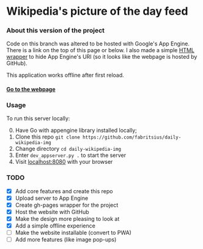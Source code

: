 # Wikipedia's picture of the day feed

### About this version of the project

Code on this branch was altered to be hosted with Google's App Engine. There is a link on the top of this page or below. I also made a simple [HTML wrapper](https://github.com/fabritsius/daily-wikipedia-img/tree/gh-pages) to hide App Engine's URI (so it looks like the webpage is hosted by GitHub).

This application works offline after first reload.

#### [Go to the webpage](https://fabritsius.github.io/daily-wikipedia-img/)

### Usage

To run this server locally:

0. Have Go with appengine library installed locally;
1. Clone this repo `git clone https://github.com/fabritsius/daily-wikipedia-img`
2. Change directory `cd daily-wikipedia-img`
3. Enter `dev_appserver.py .` to start the server
4. Visit [localhost:8080](https://localhost:8080) with your browser

### TODO

- [x] Add core features and create this repo
- [x] Upload server to App Engine
- [x] Create gh-pages wrapper for the project
- [x] Host the website with GitHub
- [x] Make the design more pleasing to look at
- [x] Add a simple offline experience
- [ ] Make the website installable (convert to PWA)
- [ ] Add more features (like image pop-ups)